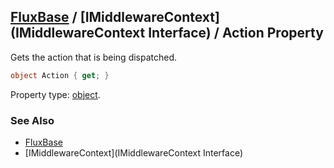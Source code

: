 [FluxBase](index) / [IMiddlewareContext](IMiddlewareContext Interface) / Action Property
----------------------------------------------------------------------------------------

Gets the action that is being dispatched.

```c#
object Action { get; }
```

Property type: [object](https://docs.microsoft.com/dotnet/api/system.object).

### See Also
* [FluxBase](index)
* [IMiddlewareContext](IMiddlewareContext Interface)